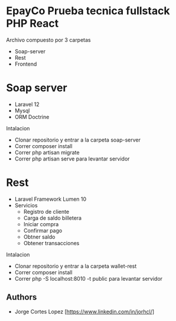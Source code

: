 # EpayCo Prueba tecnica fullstack PHP React



Archivo compuesto por 3 carpetas

 - Soap-server
 - Rest
 - Frontend

 # Soap server

-   Laravel 12
-   Mysql
-   ORM Doctrine

Intalacion 
- Clonar repositorio y entrar a la carpeta soap-server
- Correr composer install
- Correr php artisan migrate
- Correr php artisan serve para levantar servidor

# Rest

-   Laravel Framework Lumen 10
-   Servicios
    - Registro de cliente 
    - Carga de saldo billetera
    - Iniciar compra
    - Confirmar pago
    - Obtner saldo
    - Obtener transacciones        

Intalacion 
- Clonar repositorio y entrar a la carpeta wallet-rest
- Correr composer install
- Correr  php -S localhost:8010 -t public para levantar servidor



## Authors

- Jorge Cortes Lopez [https://www.linkedin.com/in/jorhcl/]


